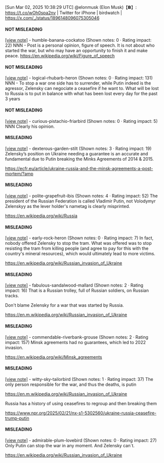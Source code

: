 [Sun Mar 02, 2025 10:38:29 UTC] @elonmusk (Elon Musk)【𝗕】: https://t.co/wOh0spa2nv | Twitter for iPhone | birdwatch | https://x.com/_/status/1896148096075305046

#### NOT MISLEADING

[[view note]](https://x.com/i/birdwatch/n/1896189653830479872) - humble-banana-cockatoo (Shown notes: 0 · Rating impact: 22)
NNN - Post is a personal opinion, figure of speech. It is not about who started the war, but who may have an opportunity to finish it and make peace. 
https://en.wikipedia.org/wiki/Figure_of_speech

#### NOT MISLEADING

[[view note]](https://x.com/i/birdwatch/n/1896174275419087162) - logical-rhubarb-heron (Shown notes: 0 · Rating impact: 131)
NNN - To stop a war one side has to surrender, while Putin indeed is the agressor, Zelensky can negociate a ceasefire if he want to. What will be lost to Russia is to put in balance with what has been lost every day for the past 3 years

#### NOT MISLEADING

[[view note]](https://x.com/i/birdwatch/n/1896170460531896604) - curious-pistachio-friarbird (Shown notes: 0 · Rating impact: 5)
NNN Clearly his opinion.

#### MISLEADING

[[view note]](https://x.com/i/birdwatch/n/1896197730835234870) - dexterous-garden-stilt (Shown notes: 3 · Rating impact: 19)
Zelensky’s position on Ukraine needing a guarantee is an accurate and fundamental due to Putin breaking the Minks Agreements of 2014 & 2015.

https://ecfr.eu/article/ukraine-russia-and-the-minsk-agreements-a-post-mortem/?amp


#### MISLEADING

[[view note]](https://x.com/i/birdwatch/n/1896195928618303973) - polite-grapefruit-ibis (Shown notes: 4 · Rating impact: 52)
The president of the Russian Federation is called Vladimir Putin, not Volodymyr Zelenskyy as the lever holder's nametag is clearly misprinted.

https://en.wikipedia.org/wiki/Russia

#### MISLEADING

[[view note]](https://x.com/i/birdwatch/n/1896193344352420341) - early-rock-heron (Shown notes: 0 · Rating impact: 7)
In fact, nobody offered Zelensky to stop the tram. What was offered was to stop resisting the tram from killing people (and agree to pay for this with the country's mineral resources), which would ultimately lead to more victims.

https://en.wikipedia.org/wiki/Russian_invasion_of_Ukraine

#### MISLEADING

[[view note]](https://x.com/i/birdwatch/n/1896182406790680811) - fabulous-sandalwood-mallard (Shown notes: 2 · Rating impact: 16)
That is a Russian trolley, full of Russian soldiers, on Russian tracks.

Don't blame Zelensky for a war that was started by Russia.

https://en.m.wikipedia.org/wiki/Russian_invasion_of_Ukraine

#### MISLEADING

[[view note]](https://x.com/i/birdwatch/n/1896181913636794396) - commendable-riverbank-grouse (Shown notes: 2 · Rating impact: 157)
Minsk agreements had no guarantees, which led to 2022 invasion.

https://en.wikipedia.org/wiki/Minsk_agreements

#### MISLEADING

[[view note]](https://x.com/i/birdwatch/n/1896181129469739157) - witty-sky-tailorbird (Shown notes: 1 · Rating impact: 37)
The only person responsible for the war, and thus the deaths, is putin

https://en.m.wikipedia.org/wiki/Russian_invasion_of_Ukraine

Russia has a history of using ceasefires to regroup and then breaking them

https://www.npr.org/2025/02/21/nx-s1-5302560/ukraine-russia-ceasefire-trump-putin

#### MISLEADING

[[view note]](https://x.com/i/birdwatch/n/1896167956888895899) - admirable-plum-lovebird (Shown notes: 0 · Rating impact: 27)
Only Putin can stop the war in any moment. And Zelensky can`t. 

https://en.wikipedia.org/wiki/Russian_invasion_of_Ukraine
